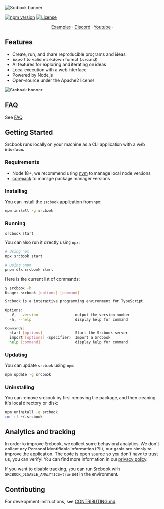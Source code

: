 <picture>
  <source media="(prefers-color-scheme: dark)" srcset="https://imagedelivery.net/oEu9i3VEvGGhcGGAYXSBLQ/aa3fa190-bffb-413d-6919-0adfeaae1800/public">
  <source media="(prefers-color-scheme: light)" srcset="https://imagedelivery.net/oEu9i3VEvGGhcGGAYXSBLQ/733eaa72-3f6a-47f4-2560-9b9441d5ce00/public">
  <img alt="Srcbook banner" src="https://imagedelivery.net/oEu9i3VEvGGhcGGAYXSBLQ/733eaa72-3f6a-47f4-2560-9b9441d5ce00/public">
</picture>

[![npm version](https://badge.fury.io/js/srcbook.svg)](https://badge.fury.io/js/srcbook)
[![License](https://img.shields.io/badge/License-Apache%202.0-blue.svg)](https://opensource.org/licenses/Apache-2.0)

<p align="center">
   <a href="https://hub.srcbook.com">Examples</a> ·
   <a href="https://discord.gg/shDEGBSe2d">Discord</a> ·
   <a href="https://www.youtube.com/@srcbook">Youtube</a> ·
<p>

## Features

- Create, run, and share reproducible programs and ideas
- Export to valid markdown format (.src.md)
- AI features for exploring and iterating on ideas
- Local execution with a web interface
- Powered by Node.js
- Open-source under the Apache2 license

<picture>
  <source media="(prefers-color-scheme: dark)" srcset="https://imagedelivery.net/oEu9i3VEvGGhcGGAYXSBLQ/7c2f1fdf-8c9a-4e5c-46eb-64a35a5c4400/public">
  <source media="(prefers-color-scheme: light)" srcset="https://imagedelivery.net/oEu9i3VEvGGhcGGAYXSBLQ/08f1a7b9-2fc1-404c-6621-9f0280010600/public">
  <img alt="Srcbook banner" src="https://imagedelivery.net/oEu9i3VEvGGhcGGAYXSBLQ/08f1a7b9-2fc1-404c-6621-9f0280010600/public">
</picture>

## FAQ

See [FAQ](https://github.com/srcbookdev/srcbook/blob/main/FAQ.md).

## Getting Started

Srcbook runs locally on your machine as a CLI application with a web interface.

### Requirements

- Node 18+, we recommend using [nvm](https://github.com/nvm-sh/nvm) to manage local node versions
- [corepack](https://nodejs.org/api/corepack.html) to manage package manager versions

### Installing

You can install the `srcbook` application from `npm`:

```bash
npm install -g srcbook
```

### Running

```
srcbook start
```

You can also run it directly using `npx`:

```bash
# Using npx
npx srcbook start

# Using pnpm
pnpm dlx srcbook start
```

Here is the current list of commands:

```bash
$ srcbook -h
Usage: srcbook [options] [command]

Srcbook is a interactive programming environment for TypeScript

Options:
  -V, --version                 output the version number
  -h, --help                    display help for command

Commands:
  start [options]               Start the Srcbook server
  import [options] <specifier>  Import a Srcbook
  help [command]                display help for command
```

### Updating

You can update `srcbook` using `npm`:

```bash
npm update -g srcbook
```

### Uninstalling

You can remove srcbook by first removing the package, and then cleaning it's local directory on disk:

```bash
npm uninstall -g srcbook
rm -rf ~/.srcbook
```

## Analytics and tracking

In order to improve Srcbook, we collect some behavioral analytics. We don't collect any Personal Identifiable Information (PII), our goals are simply to improve the application. The code is open source so you don't have to trust us, you can verify! You can find more information in our [privacy policy](https://github.com/srcbookdev/srcbook/blob/main/PRIVACY-POLICY.md).

If you want to disable tracking, you can run Srcbook with `SRCBOOK_DISABLE_ANALYTICS=true` set in the environment.

## Contributing

For development instructions, see [CONTRIBUTING.md](https://github.com/srcbookdev/srcbook/blob/main/CONTRIBUTING.md).

